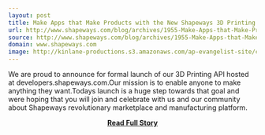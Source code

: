```yaml
---
layout: post
title: Make Apps that Make Products with the New Shapeways 3D Printing API
url: http://www.shapeways.com/blog/archives/1955-Make-Apps-that-Make-Products-with-the-New-Shapeways-3D-Printing-API.html
source: http://www.shapeways.com/blog/archives/1955-Make-Apps-that-Make-Products-with-the-New-Shapeways-3D-Printing-API.html
domain: www.shapeways.com
image: http://kinlane-productions.s3.amazonaws.com/ap-evangelist-site/curated/screenshots/9352_api500_com.png
---
```


<p>We are proud to announce for formal launch of our 3D Printing API hosted at developers.shapeways.com.Our mission is to enable anyone to make anything they want.Todays launch is a huge step towards that goal and were hoping that you will join and celebrate with us and our community about Shapeways revolutionary marketplace and manufacturing platform.</p>
<center><p><a href="http://www.shapeways.com/blog/archives/1955-Make-Apps-that-Make-Products-with-the-New-Shapeways-3D-Printing-API.html" style='padding:25px; font-sze:18px; font-weight: bold;'>Read Full Story</a></p></center>
